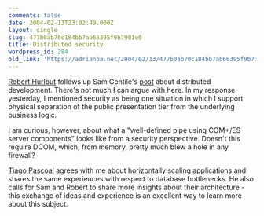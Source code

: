 ```yaml
---
comments: false
date: 2004-02-13T23:02:49.000Z
layout: single
slug: 477b0ab70c184bb7ab66395f9b7901e0
title: Distributed security
wordpress_id: 284
old_link: 'https://adrianba.net/2004/02/13/477b0ab70c184bb7ab66395f9b7901e0/'
---
```

[
Robert Hurlbut](http://weblogs.asp.net/rhurlbut/archive/2004/02/12/71854.aspx) follows up Sam Gentile's
[post](http://samgentile.com/blog/archive/2004/02/12/11304.aspx)
about distributed development. There's not much I can argue with
here. In my response yesterday, I mentioned security as being one
situation in which I support physical separation of the public
presentation tier from the underlying business logic.

I am curious, however, about what a "well-defined pipe using
COM+/ES server components" looks like from a security perspective.
Doesn't this require DCOM, which, from memory, pretty much blew a
hole in any firewall?

[
Tiago Pascoal](http://weblogs.asp.net/tspascoal/archive/2004/02/13/72424.aspx) agrees with me about horizontally scaling
applications and shares the same experiences with respect to
database bottlenecks. He also calls for Sam and Robert to share
more insights about their architecture - this exchange of ideas and
experience is an excellent way to learn more about this
subject.
